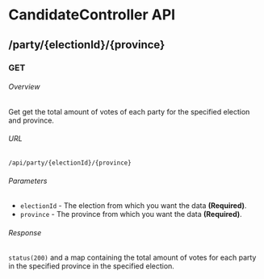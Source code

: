 # CandidateController API



## /party/{electionId}/{province}

### GET

###### Overview
Get get the total amount of votes of each party for the specified election and province.

###### URL
```
/api/party/{electionId}/{province}
```

###### Parameters
- `electionId` - The election from which you want the data **(Required)**.
- `province` - The province from which you want the data **(Required)**.

###### Response
`status(200)` and a map containing the total amount of votes for each party in the specified province in the specified election.
